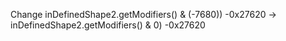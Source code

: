 Change 
    inDefinedShape2.getModifiers() & (-7680)) -0x27620
    ->
    inDefinedShape2.getModifiers() & 0) -0x27620
